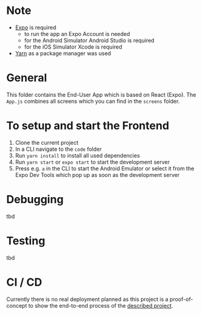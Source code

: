 # Note
- [Expo](https://docs.expo.io) is required
	- to run the app an Expo Account is needed 
	- for the Android Simulator Android Studio is required
	- for the iOS Simulator Xcode is required
- [Yarn](https://yarnpkg.com) as a package manager was used

# General
This folder contains the End-User App which is based on React (Expo). The `App.js` combines all screens which you can find in the `screens` folder.

# To setup and start the Frontend
1. Clone the current project
2. In a CLI navigate to the `code` folder
3. Run `yarn install` to install all used dependencies
3. Run `yarn start` or `expo start` to start the development server
4. Press e.g. `a` in the CLI to start the Android Emulator or select it from the Expo Dev Tools which pop up as soon as the development server 

# Debugging
tbd

# Testing
tbd

# CI / CD 
Currently there is no real deployment planned as this project is a proof-of-concept to show the end-to-end process of the [described project](https://github.com/amosproj/amos-ss2021-bike-nest).  
